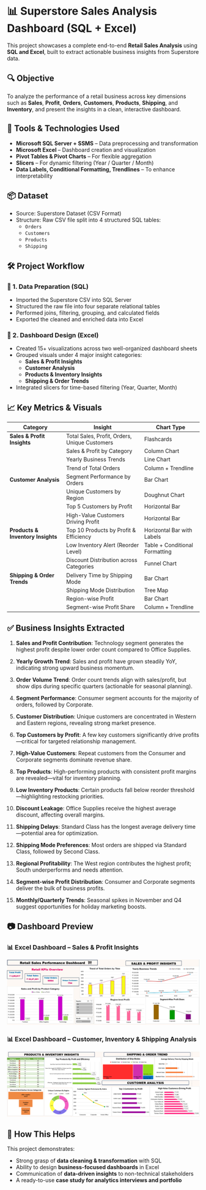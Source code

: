 
# 📊 Superstore Sales Analysis Dashboard (SQL + Excel)

This project showcases a complete end-to-end **Retail Sales Analysis** using **SQL and Excel**, built to extract actionable business insights from Superstore data.


## 🔍 Objective

To analyze the performance of a retail business across key dimensions such as **Sales**, **Profit**, **Orders**, **Customers**, **Products**, **Shipping**, and **Inventory**, and present the insights in a clean, interactive dashboard.


## 🧰 Tools & Technologies Used

- **Microsoft SQL Server + SSMS** – Data preprocessing and transformation  
- **Microsoft Excel** – Dashboard creation and visualization  
- **Pivot Tables & Pivot Charts** – For flexible aggregation  
- **Slicers** – For dynamic filtering (Year / Quarter / Month)  
- **Data Labels, Conditional Formatting, Trendlines** – To enhance interpretability  


## 📦 Dataset

- Source: Superstore Dataset (CSV Format)
- Structure: Raw CSV file split into 4 structured SQL tables:
  - `Orders`
  - `Customers`
  - `Products`
  - `Shipping`


## 🛠️ Project Workflow

### 🔹 1. Data Preparation (SQL)
- Imported the Superstore CSV into SQL Server
- Structured the raw file into four separate relational tables
- Performed joins, filtering, grouping, and calculated fields
- Exported the cleaned and enriched data into Excel

### 🔹 2. Dashboard Design (Excel)
- Created 15+ visualizations across two well-organized dashboard sheets
- Grouped visuals under 4 major insight categories:
  - **Sales & Profit Insights**
  - **Customer Analysis**
  - **Products & Inventory Insights**
  - **Shipping & Order Trends**
- Integrated slicers for time-based filtering (Year, Quarter, Month)


## 📈 Key Metrics & Visuals

| Category | Insight | Chart Type |
|----------|---------|------------|
| **Sales & Profit Insights** | Total Sales, Profit, Orders, Unique Customers | Flashcards |
| | Sales & Profit by Category | Column Chart |
| | Yearly Business Trends | Line Chart |
| | Trend of Total Orders | Column + Trendline |
| **Customer Analysis** | Segment Performance by Orders | Bar Chart |
| | Unique Customers by Region | Doughnut Chart |
| | Top 5 Customers by Profit | Horizontal Bar |
| | High-Value Customers Driving Profit | Horizontal Bar |
| **Products & Inventory Insights** | Top 10 Products by Profit & Efficiency | Horizontal Bar with Labels |
| | Low Inventory Alert (Reorder Level) | Table + Conditional Formatting |
| | Discount Distribution across Categories | Funnel Chart |
| **Shipping & Order Trends** | Delivery Time by Shipping Mode | Bar Chart |
| | Shipping Mode Distribution | Tree Map |
| | Region-wise Profit | Bar Chart |
| | Segment-wise Profit Share | Column + Trendline |


## ✅ Business Insights Extracted

1. **Sales and Profit Contribution**: Technology segment generates the highest profit despite lower order count compared to Office Supplies.

2. **Yearly Growth Trend**: Sales and profit have grown steadily YoY, indicating strong upward business momentum.

3. **Order Volume Trend**: Order count trends align with sales/profit, but show dips during specific quarters (actionable for seasonal planning).

4. **Segment Performance**: Consumer segment accounts for the majority of orders, followed by Corporate.

5. **Customer Distribution**: Unique customers are concentrated in Western and Eastern regions, revealing strong market presence.

6. **Top Customers by Profit**: A few key customers significantly drive profits—critical for targeted relationship management.

7. **High-Value Customers**: Repeat customers from the Consumer and Corporate segments dominate revenue share.

8. **Top Products**: High-performing products with consistent profit margins are revealed—vital for inventory planning.

9. **Low Inventory Products**: Certain products fall below reorder threshold—highlighting restocking priorities.

10. **Discount Leakage**: Office Supplies receive the highest average discount, affecting overall margins.

11. **Shipping Delays**: Standard Class has the longest average delivery time—potential area for optimization.

12. **Shipping Mode Preferences**: Most orders are shipped via Standard Class, followed by Second Class.

13. **Regional Profitability**: The West region contributes the highest profit; South underperforms and needs attention.

14. **Segment-wise Profit Distribution**: Consumer and Corporate segments deliver the bulk of business profits.

15. **Monthly/Quarterly Trends**: Seasonal spikes in November and Q4 suggest opportunities for holiday marketing boosts.


## 📷 Dashboard Preview

### 📊 Excel Dashboard – Sales & Profit Insights


![Dashboard Sheet 1](https://github.com/kishmeet96/superstore-sales-Dashboard/blob/main/Screenshot%202025-07-26%20044455.jpg)


### 📊 Excel Dashboard – Customer, Inventory & Shipping Analysis


![Dashboard Sheet 2](https://github.com/kishmeet96/superstore-sales-Dashboard/blob/main/Screenshot%202025-07-26%20044535.png)


## 🔗 How This Helps

This project demonstrates:
- Strong grasp of **data cleaning & transformation** with SQL  
- Ability to design **business-focused dashboards** in Excel  
- Communication of **data-driven insights** to non-technical stakeholders  
- A ready-to-use **case study for analytics interviews and portfolio**
